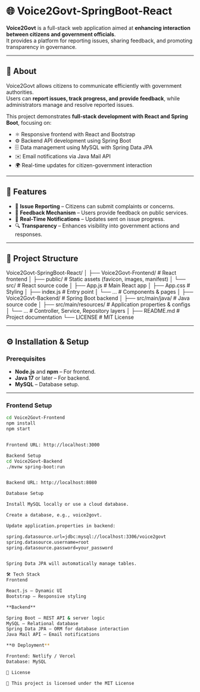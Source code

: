 # 🌐 Voice2Govt-SpringBoot-React

**Voice2Govt** is a full-stack web application aimed at **enhancing interaction between citizens and government officials**.  
It provides a platform for reporting issues, sharing feedback, and promoting transparency in governance.  

---

## 📖 About

Voice2Govt allows citizens to communicate efficiently with government authorities.  
Users can **report issues, track progress, and provide feedback**, while administrators manage and resolve reported issues.  

This project demonstrates **full-stack development with React and Spring Boot**, focusing on:

- ⚛️ Responsive frontend with React and Bootstrap  
- ⚙️ Backend API development using Spring Boot  
- 🗄 Data management using MySQL with Spring Data JPA  
- ✉️ Email notifications via Java Mail API  
- 🌍 Real-time updates for citizen-government interaction  

---

## 🚀 Features

- 📝 **Issue Reporting** – Citizens can submit complaints or concerns.  
- 💬 **Feedback Mechanism** – Users provide feedback on public services.  
- 🔔 **Real-Time Notifications** – Updates sent on issue progress.  
- 🔍 **Transparency** – Enhances visibility into government actions and responses.  

---

## 📂 Project Structure
Voice2Govt-SpringBoot-React/
│
├── Voice2Govt-Frontend/ # React frontend
│ ├── public/ # Static assets (favicon, images, manifest)
│ └── src/ # React source code
│ ├── App.js # Main React app
│ ├── App.css # Styling
│ ├── index.js # Entry point
│ └── ... # Components & pages
│
├── Voice2Govt-Backend/ # Spring Boot backend
│ ├── src/main/java/ # Java source code
│ ├── src/main/resources/ # Application properties & configs
│ └── ... # Controller, Service, Repository layers
│
├── README.md # Project documentation
└── LICENSE # MIT License


---

## ⚙️ Installation & Setup

### **Prerequisites**
- **Node.js** and **npm** – For frontend.  
- **Java 17** or later – For backend.  
- **MySQL** – Database setup.  

---

### **Frontend Setup**

```bash
cd Voice2Govt-Frontend
npm install
npm start


Frontend URL: http://localhost:3000

Backend Setup
cd Voice2Govt-Backend
./mvnw spring-boot:run


Backend URL: http://localhost:8080

Database Setup

Install MySQL locally or use a cloud database.

Create a database, e.g., voice2govt.

Update application.properties in backend:

spring.datasource.url=jdbc:mysql://localhost:3306/voice2govt
spring.datasource.username=root
spring.datasource.password=your_password


Spring Data JPA will automatically manage tables.

🛠 Tech Stack
Frontend

React.js – Dynamic UI
Bootstrap – Responsive styling

**Backend**

Spring Boot – REST API & server logic
MySQL – Relational database
Spring Data JPA – ORM for database interaction
Java Mail API – Email notifications

**🌐 Deployment**

Frontend: Netlify / Vercel
Database: MySQL

📜 License

📌 This project is licensed under the MIT License 

